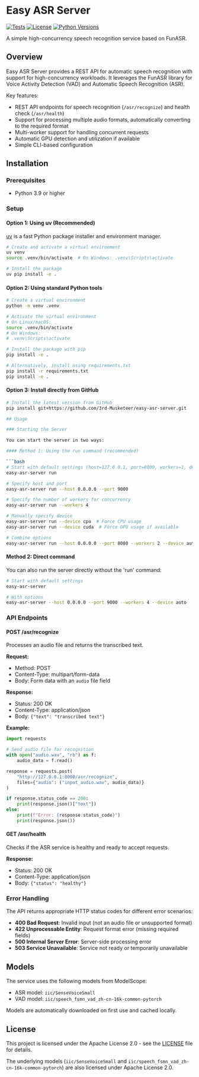 # Easy ASR Server

[![Tests](https://github.com/3rd-Musketeer/easy-asr-server/actions/workflows/test.yml/badge.svg)](https://github.com/3rd-Musketeer/easy-asr-server/actions/workflows/test.yml)
[![License](https://img.shields.io/badge/License-Apache%202.0-blue.svg)](https://opensource.org/licenses/Apache-2.0)
[![Python Versions](https://img.shields.io/badge/python-3.9%20%7C%203.10%20%7C%203.11-blue)](https://github.com/3rd-Musketeer/easy-asr-server)

A simple high-concurrency speech recognition service based on FunASR.

## Overview

Easy ASR Server provides a REST API for automatic speech recognition with support for high-concurrency workloads. It leverages the FunASR library for Voice Activity Detection (VAD) and Automatic Speech Recognition (ASR).

Key features:
- REST API endpoints for speech recognition (`/asr/recognize`) and health check (`/asr/health`)
- Support for processing multiple audio formats, automatically converting to the required format
- Multi-worker support for handling concurrent requests
- Automatic GPU detection and utilization if available
- Simple CLI-based configuration

## Installation

### Prerequisites

- Python 3.9 or higher

### Setup

#### Option 1: Using uv (Recommended)

[uv](https://github.com/astral-sh/uv) is a fast Python package installer and environment manager.

```bash
# Create and activate a virtual environment
uv venv
source .venv/bin/activate  # On Windows: .venv\Scripts\activate

# Install the package
uv pip install -e .
```

#### Option 2: Using standard Python tools

```bash
# Create a virtual environment
python -m venv .venv

# Activate the virtual environment
# On Linux/macOS:
source .venv/bin/activate
# On Windows:
# .venv\Scripts\activate

# Install the package with pip
pip install -e .

# Alternatively, install using requirements.txt
pip install -r requirements.txt
pip install -e .
```

#### Option 3: Install directly from GitHub

```bash
# Install the latest version from GitHub
pip install git+https://github.com/3rd-Musketeer/easy-asr-server.git

## Usage

### Starting the Server

You can start the server in two ways:

#### Method 1: Using the run command (recommended)

```bash
# Start with default settings (host=127.0.0.1, port=8000, workers=1, device=auto)
easy-asr-server run

# Specify host and port
easy-asr-server run --host 0.0.0.0 --port 9000

# Specify the number of workers for concurrency
easy-asr-server run --workers 4

# Manually specify device
easy-asr-server run --device cpu  # Force CPU usage
easy-asr-server run --device cuda  # Force GPU usage if available

# Combine options
easy-asr-server run --host 0.0.0.0 --port 8080 --workers 2 --device auto
```

#### Method 2: Direct command

You can also run the server directly without the 'run' command:

```bash
# Start with default settings
easy-asr-server

# With options
easy-asr-server --host 0.0.0.0 --port 9000 --workers 4 --device auto
```

### API Endpoints

#### POST /asr/recognize

Processes an audio file and returns the transcribed text.

**Request:**
- Method: POST
- Content-Type: multipart/form-data
- Body: Form data with an `audio` file field

**Response:**
- Status: 200 OK
- Content-Type: application/json
- Body: `{"text": "transcribed text"}`

**Example:**

```python
import requests

# Send audio file for recognition
with open("audio.wav", "rb") as f:
    audio_data = f.read()

response = requests.post(
    "http://127.0.0.1:8000/asr/recognize",
    files={"audio": ("input_audio.wav", audio_data)}
)

if response.status_code == 200:
    print(response.json()["text"])
else:
    print(f"Error: {response.status_code}")
    print(response.json())
```

#### GET /asr/health

Checks if the ASR service is healthy and ready to accept requests.

**Response:**
- Status: 200 OK
- Content-Type: application/json
- Body: `{"status": "healthy"}`

### Error Handling

The API returns appropriate HTTP status codes for different error scenarios:

- **400 Bad Request**: Invalid input (not an audio file or unsupported format)
- **422 Unprocessable Entity**: Request format error (missing required fields)
- **500 Internal Server Error**: Server-side processing error
- **503 Service Unavailable**: Service not ready or temporarily unavailable

## Models

The service uses the following models from ModelScope:
- ASR model: `iic/SenseVoiceSmall`
- VAD model: `iic/speech_fsmn_vad_zh-cn-16k-common-pytorch`

Models are automatically downloaded on first use and cached locally.

## License

This project is licensed under the Apache License 2.0 - see the [LICENSE](LICENSE) file for details.

The underlying models (`iic/SenseVoiceSmall` and `iic/speech_fsmn_vad_zh-cn-16k-common-pytorch`) are also licensed under Apache License 2.0.
